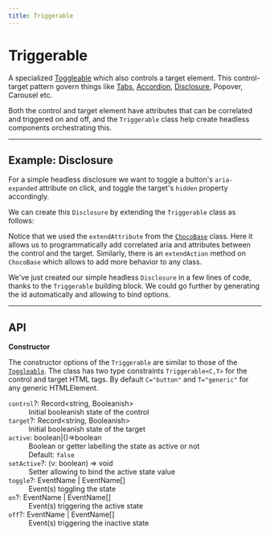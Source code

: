 ```yaml
---
title: Triggerable
---
```


<script lang="ts">
	import Demo from "$components/Demo.svelte";
</script>

# Triggerable

A specialized [Toggleable](/mixins/toggleable) which also controls a target element. This control-target pattern govern things like [Tabs](/components/tabs), [Accordion](/components/accordion), [Disclosure](/components/disclosure), Popover, Carousel etc.

Both the control and target element have attributes that can be correlated and triggered on and off, and the `Triggerable` class help create headless components orchestrating this.

---

## Example: Disclosure

For a simple headless disclosure we want to toggle a button's `aria-expanded` attribute on click, and toggle the target's `hidden` property accordingly.

We can create this `Disclosure` by extending the `Triggerable` class as follows:

<Demo file="./disclosureExample.svelte" value="code" />

Notice that we used the `extendAttribute` from the [`ChocoBase`](/blocks/chocobase) class. Here it allows us to programmatically add correlated aria and attributes between the control and the target. Similarly, there is an `extendAction` method on `ChocoBase` which allows to add more behavior to any class.

We've just created our simple headless `Disclosure` in a few lines of code, thanks to the `Triggerable` building block. We could go further by generating the id automatically and allowing to bind options.

---

## API

**Constructor**

The constructor options of the `Triggerable` are similar to those of the [`Toggleable`](/mixins/toggleable). The class has two type constraints `Triggerable<C,T>` for the control and target HTML tags. By default `C="button"` and `T="generic"` for any generic HTMLElement.

<dl>
  <dt><code>control</code>?: <span class="font-mono">Record&lt;string, Booleanish></span></dt>
  <dd>Initial booleanish state of the control</dd>

  <dt><code>target</code>?: <span class="font-mono">Record&lt;string, Booleanish></span></dt>
  <dd>Initial booleanish state of the target</dd>

  <dt><code>active</code>: <span class="font-mono">boolean|()=>boolean</span></dt>
  <dd>Boolean or getter labelling the state as active or not</dd>
  <dd><span class="italic">Default</span>: <code>false</code></dd>

  <dt><code>setActive</code>?: <span class="font-mono">(v: boolean) => void</span></dt>
  <dd>Setter allowing to bind the active state value</dd>

  <dt><code>toggle</code>?: <span class="font-mono">EventName | EventName[]</span></dt>
  <dd>Event(s) toggling the state</dd>

  <dt><code>on</code>?: <span class="font-mono">EventName | EventName[]</span></dt>
  <dd>Event(s) triggering the active state</dd>

  <dt><code>off</code>?: <span class="font-mono">EventName | EventName[]</span></dt>
  <dd>Event(s) triggering the inactive state</dd>
</dl>
